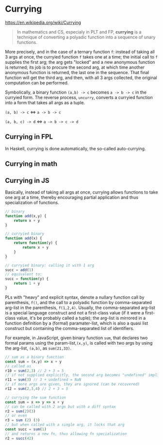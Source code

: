 # Currying

https://en.wikipedia.org/wiki/Currying

> In mathematics and CS, especialy in PLT and FP, **currying** is a technique of converting a polyadic function into a sequence of unary functions.


More precisely, and in the case of a ternary function `f`: instead of taking all 3 args at once, the curryied function `f` takes one at a time; the initial call to `f` supplies the first arg; the arg gets "locked" and a new anonymous function is returned; its job is to procure the second arg, at which time another anonymous function is returned, the last one in the sequence. That final function will get the third arg, and then, with all 3 args collected, the original computation can be performed.

Symbolically, a binary function `(a,b) -> c` becomes `a -> b -> c` in the curryied form. The reverse process, `uncurry`, converts a curryied function into a form that takes all args as a tuple.

`(a, b) -> c` <=> `a -> b -> c`

`(a, b, c) -> d` <=> `a -> b -> c -> d`




## Currying in FPL

In Haskell, currying is done automatically, the so-called auto-currying.




## Currying in math



## Currying in JS

Basically, instead of taking all args at once, currying allows functions to take one arg at a time, thereby encouraging partial application and thus specialization of functions.

```js
// binary
function add(x,y) {
    return x + y
}

// curryied binary
function add(x) {
    return function(y) {
        return x + y
    }
}

// curryied binary: calling it with 1 arg
succ = add(1)
// equivalent to:
succ = function(y) {
    return 1 + y
}
```


PLs with "heavy" and explicit syntax, denote a nullary function call by parenthesis, `f()`, and the call to a polyadic function by comma-separated arg-list in the parenthesis, `f(1,2,4)`. Usually, the comma-separated arg-list is a special language construct and not a first-class value (if it were a first-class value, it's be probably called a tuple); the arg-list is mirrored in a function definition by a (formal) paramater-list, which is also a quasi list construct but containing the comma-separated list of identifiers.

For example, in JavaScript, given binary function `sum`, that declares two formal params using the param-list,`(x,y)`, is called with two args by using the arg-list, `(a,b)`, as `sum(21,33)`.

```js
// sum as a binary function
const sum = (x,y) => x + y
// called as
r10 = sum(2,3) // 2 + 3 = 5
// if not supplied explicitly, the second arg becomes "undefined" implicitly
r11 = sum(3) // 3 + undefined = NaN
// if more args are given, they are ignored (can be recovered)
r12 = sum(2,3,4) // 2 + 3 = 5

// currying the sum function
const sum = x => y => x + y
// can be called with 2 args but with a diff syntax
r2 = sum(2)(3)
// or even
r3 = sum (2) (3)
// but when called with a single arg, it locks that arg
const succ = sum(1)
// and returns a new fn, thus allowing fn specialization
r2 = succ(42)
```
